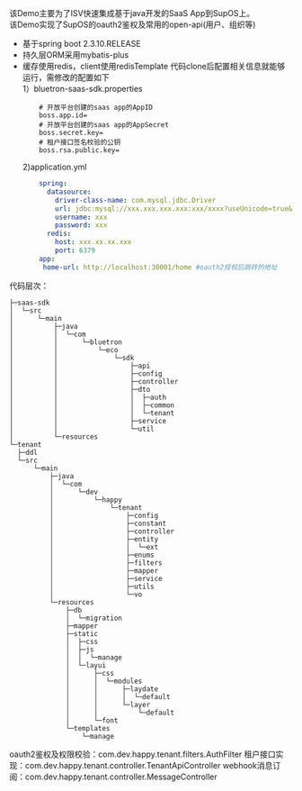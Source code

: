 该Demo主要为了ISV快速集成基于java开发的SaaS App到SupOS上。  
该Demo实现了SupOS的oauth2鉴权及常用的open-api(用户、组织等)  
  * 基于spring boot 2.3.10.RELEASE  
  * 持久层ORM采用mybatis-plus
  * 缓存使用redis，client使用redisTemplate
代码clone后配置相关信息就能够运行，需修改的配置如下  
    1）bluetron-saas-sdk.properties
    ```properties
        # 开放平台创建的saas app的AppID
        boss.app.id=
        # 开放平台创建的saas app的AppSecret
        boss.secret.key=
        # 租户接口签名校验的公钥
        boss.rsa.public.key=
    ```
    2)application.yml
    ```yaml
        spring:
          datasource:
            driver-class-name: com.mysql.jdbc.Driver
            url: jdbc:mysql://xxx.xxx.xxx.xxx:xxx/xxxx?useUnicode=true&characterEncoding=UTF-8&serverTimezone=UTC&useSSL=false
            username: xxx
            password: xxx
          redis:
            host: xxx.xx.xx.xxx
            port: 6379
        app:
         home-url: http://localhost:30001/home #oauth2授权后跳转的地址
    ```
代码层次：  
  ```text  
  ├─saas-sdk
│  └─src
│      └─main
│          ├─java
│          │  └─com
│          │      └─bluetron
│          │          └─eco
│          │              └─sdk
│          │                  ├─api
│          │                  ├─config
│          │                  ├─controller
│          │                  ├─dto
│          │                  │  ├─auth
│          │                  │  ├─common
│          │                  │  └─tenant
│          │                  ├─service
│          │                  └─util
│          └─resources
└─tenant
    ├─ddl
    └─src
        └─main
            ├─java
            │  └─com
            │      └─dev
            │          └─happy
            │              └─tenant
            │                  ├─config
            │                  ├─constant
            │                  ├─controller
            │                  ├─entity
            │                  │  └─ext
            │                  ├─enums
            │                  ├─filters
            │                  ├─mapper
            │                  ├─service
            │                  ├─utils
            │                  └─vo
            └─resources
                ├─db
                │  └─migration
                ├─mapper
                ├─static
                │  ├─css
                │  ├─js
                │  │  └─manage
                │  └─layui
                │      ├─css
                │      │  └─modules
                │      │      ├─laydate
                │      │      │  └─default
                │      │      └─layer
                │      │          └─default
                │      └─font
                └─templates
                    └─manage
  ```
oauth2鉴权及权限校验：com.dev.happy.tenant.filters.AuthFilter
租户接口实现：com.dev.happy.tenant.controller.TenantApiController
webhook消息订阅：com.dev.happy.tenant.controller.MessageController

